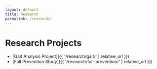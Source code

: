 ```yaml
---
layout: default
title: Research
permalink: /research/
---
```

# Research Projects

- [Gait Analysis Project]({{ '/research/gait/' | relative_url }})
- [Fall Prevention Study]({{ '/research/fall-prevention/' | relative_url }})
